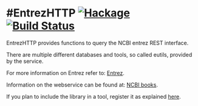 #EntrezHTTP
[![Hackage](https://img.shields.io/hackage/v/EntrezHTTP.svg)](https://hackage.haskell.org/package/EntrezHTTP) [![Build Status](https://travis-ci.org/eggzilla/EntrezHTTP.svg?branch=master)](https://travis-ci.org/eggzilla/EntrezHTTP)
=========
EntrezHTTP provides functions to query the NCBI entrez REST interface.

There are multiple different databases and tools, so called eutils,
provided by the service.

For more information on Entrez refer to: [Entrez](http://www.ncbi.nlm.nih.gov/gquery/).
 
Information on the webservice can be found at: [NCBI books](http://www.ncbi.nlm.nih.gov/books/NBK25497/).
 
If you plan to include the library in a tool, register it as explained [here](http://www.ncbi.nlm.nih.gov/books/NBK25497/#chapter2.Usage_Guidelines_and_Requiremen).

